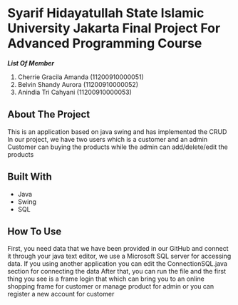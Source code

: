 # Syarif Hidayatullah State Islamic University Jakarta Final Project For Advanced Programming Course
***List Of Member***
1. Cherrie Gracila Amanda (11200910000051)
2. Belvin Shandy Aurora (11200910000052)
3. Anindia Tri Cahyani (11200910000053)

## About The Project
This is an application based on java swing and has implemented the CRUD
In our project, we have two users which is a customer and an admin
Customer can buying the products while the admin can add/delete/edit the products

## Built With
* Java
* Swing
* SQL

## How To Use
First, you need data that we have been provided in our GitHub and connect it through your java text editor, we use a Microsoft SQL server for accessing data. If you using another application you can edit the ConnectionSQL.java section for connecting the data
After that, you can run the file and the first thing you see is a frame login that which can bring you to an online shopping frame for customer or manage product for admin or you can register a new account for customer
